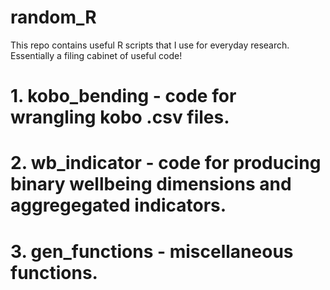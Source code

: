 # random_R
This repo contains useful R scripts that I use for everyday research. Essentially a filing cabinet of useful code!

# 1. kobo_bending - code for wrangling kobo .csv files.
# 2. wb_indicator - code for producing binary wellbeing dimensions and aggregegated indicators.
# 3. gen_functions - miscellaneous functions. 

